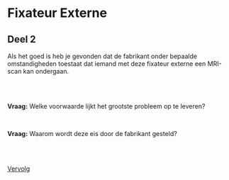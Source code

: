 # Fixateur Externe

## Deel 2

Als het goed is heb je gevonden dat de fabrikant onder bepaalde omstandigheden
toestaat dat iemand met deze fixateur externe een MRI-scan kan ondergaan. 

<br>
<br>

**Vraag:** Welke voorwaarde lijkt het grootste probleem op te leveren?

<br>

**Vraag:** Waarom wordt deze eis door de fabrikant gesteld?

<br>
<br>

[Vervolg](case_part3.md)
